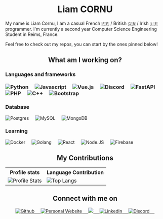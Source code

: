 <h1 align="center"><b>Liam CORNU</b></h1>
<p>My name is Liam Cornu, I am a casual French 🇫🇷 / British 🇬🇧 / Irish 🇮🇪 programmer. I'm currently a second year Computer Science Engineering Student in Reims, France.</p>
<p>Feel free to check out my repos, you can start by the ones pinned below!</p>

<h2 align="center">What am I working on?</h2>

<h3>Languages and frameworks
<br>
<br>
<div>
<img src="https://img.shields.io/badge/-Python-black?style=flat-square&amp;logo=python" alt="Python">&nbsp;&nbsp;&nbsp;&nbsp;
<img src="https://img.shields.io/badge/-Javascript-black?style=flat-square&amp;logo=Javascript" alt="Javascript">&nbsp;&nbsp;&nbsp;&nbsp;
<img src="https://img.shields.io/badge/-Vue.js-black?style=flat-square&amp;logo=vuedotjs" alt="Vue.js">&nbsp;&nbsp;&nbsp;&nbsp;
<img src="https://img.shields.io/badge/-Discord API-black?style=flat-square&amp;logo=Discord" alt="Discord">&nbsp;&nbsp;&nbsp;&nbsp;
<img src="https://img.shields.io/badge/-FastAPI-black?style=flat-square&amp;logo=fastapi" alt="FastAPI">&nbsp;&nbsp;&nbsp;&nbsp;
<img src="https://img.shields.io/badge/-PHP-black?style=flat-square&amp;logo=phpstorm" alt="PHP">&nbsp;&nbsp;&nbsp;&nbsp;
<img src="https://img.shields.io/badge/-C++-black?style=flat-square&amp;logo=cplusplus" alt="C++">&nbsp;&nbsp;&nbsp;&nbsp;
<img src="https://img.shields.io/badge/-Bootstrap-black?style=flat-square&amp;logo=bootstrap&logoColor=white" alt="Bootstrap">&nbsp;&nbsp;&nbsp;&nbsp;
</div>
<h3>Database</h3>
<div>
<img src="https://img.shields.io/badge/-Postgres-black?style=flat-square&amp;logo=postgresql&logoColor=white" alt="Postgres">&nbsp;&nbsp;&nbsp;&nbsp;
<img src="https://img.shields.io/badge/-MySQL-black?style=flat-square&amp;logo=mysql&logoColor=white" alt="MySQL">&nbsp;&nbsp;&nbsp;&nbsp;
<img src="https://img.shields.io/badge/-Oracle Database-black?style=flat-square&amp;logo=oracle" alt="MongoDB">&nbsp;&nbsp;&nbsp;&nbsp;
</div>
<h3>Learning</h3>
<div>
<img src="https://img.shields.io/badge/-Docker-black?style=flat-square&amp;logo=docker" alt="Docker">&nbsp;&nbsp;&nbsp;&nbsp;
<img src="https://img.shields.io/badge/-Golang-black?style=flat-square&amp;logo=go" alt="Golang">&nbsp;&nbsp;&nbsp;&nbsp;
<img src="https://img.shields.io/badge/-React-black?style=flat-square&amp;logo=react" alt="React">&nbsp;&nbsp;&nbsp;&nbsp;
<img src="https://img.shields.io/badge/-Node.js-black?style=flat-square&amp;logo=nodedotjs" alt="Node.JS">&nbsp;&nbsp;&nbsp;&nbsp;
<img src="https://img.shields.io/badge/-Firebase-black?style=flat-square&amp;logo=firebase" alt="Firebase">&nbsp;&nbsp;&nbsp;&nbsp;
</div>

<h2 align="center">My Contributions</h2>
<p align="center">
   <table>
      <tr>
       <th>Profile stats  </th>
       <th>Language Contribution</th>
     </tr>
      <tr>
       <td><img alt="Profile Stats" src="https://github-readme-stats.vercel.app/api?username=inkapa&show_icons=true&theme=tokyonight"> </td>
       <td><img alt="Top Langs" src="https://github-readme-stats.vercel.app/api/top-langs/?username=inkapa&langs_count=10&theme=tokyonight&layout=compact&hide=html"> </td>
     </tr>
   </table>
</p>

<h2 align="center">Connect with me on</h2>
<div align="center">
<a href="https://github.com/Inkapa">
  <img src="https://img.shields.io/badge/-Github-black?style=flat-square&amp;logo=github" alt="Github">&nbsp;&nbsp;&nbsp;&nbsp;
</a>
<a href="https://liam.social">
  <img src="https://img.shields.io/badge/-Website-black?style=flat-square&amp;logo=vuedotjs&logoColor=white" alt="Personal Website">&nbsp;&nbsp;&nbsp;&nbsp;
</a>
<a href="mailto:liamco@pm.me">
  <img src="https://img.shields.io/badge/-Email-black?style=flat-square&amp;logo=protonmail&logoColor=white">&nbsp;&nbsp;&nbsp;&nbsp;
</a>
<a href="https://www.linkedin.com/in/liam-cornu/">
  <img src="https://img.shields.io/badge/-Liam Cornu-black?style=flat-square&amp;logo=LinkedIn" alt="Linkedin">&nbsp;&nbsp;&nbsp;&nbsp;
</a>
<a href="https://discord.liam.social">
  <img src="https://img.shields.io/badge/-Discord-black?style=flat-square&amp;logo=discord&logoColor=white" alt="Discord">&nbsp;&nbsp;&nbsp;&nbsp;
</a>
</div>
